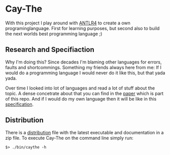 # Cay-The

With  this  project  I  play  around   with  [ANTLR4][antlr]  to  create  a  own
programinglanguage. First  for learning purposes,  but second also to  build the
next worlds best programming language ;)

## Research and Specifiaction

Why  I'm doing  this?  Since decades  I'm blaming  other  languages for  errors,
faults and shortcommings.  Something my friends always here from  me: If I would
do a programming language I would never do it like this, but that yada yada.

Over time  I looked  into lot of  languages and  read a lot  of stuff  about the
topic. A dense  concetrate about that you can find  in the [paper][perfetc-lang]
which is part  of this repo. And if I  would do my own language then  it will be
like in this [specification][langspec].

## Distribution

There  is   a  [distribution][dist]   file  with   the  latest   executable  and
documentation in a zip file. To execute Cay-The on the command line simply run:

    $> ./bin/caythe -h

[antlr]:        http://www.antlr.org/
[dist]:         https://ci.weltraumschaf.de/job/cay-the/lastSuccessfulBuild/artifact/target/caythe-1.0.0-SNAPSHOT-distribution.zip
[langspec]:     https://ci.weltraumschaf.de/job/cay-the/lastSuccessfulBuild/artifact/target/latex/output/language_specification.pdf
[perfetc-lang]: https://ci.weltraumschaf.de/job/cay-the/lastSuccessfulBuild/artifact/target/latex/output/the_perfect_language.pdf